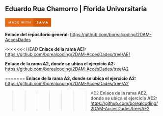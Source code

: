 ## Eduardo Rua Chamorro | Florida Universitaria
<a href="https://forthebadge.com/generator/"><img src="https://github.com/borealcoding/2DAM-AccesDades/blob/master/made-with-java.svg" width="150" alt="Make with Java"></a>

**Enlace del repositorio general:** https://github.com/borealcoding/2DAM-AccesDades

<<<<<<< HEAD
**Enlace de la rama AE1:** https://github.com/borealcoding/2DAM-AccesDades/tree/AE1

**Enlace de la rama A2, donde se ubica el ejercicio A2:** https://github.com/borealcoding/2DAM-AccesDades/tree/A2

=======
**Enlace de la rama A2, donde se ubica el ejercicio A2:** https://github.com/borealcoding/2DAM-AccesDades/tree/A2

>>>>>>> AE2
**Enlace de la rama AE2, donde se ubica el ejercicio AE2:** https://github.com/borealcoding/2DAM-AccesDades/tree/AE2
